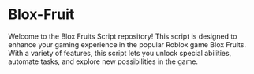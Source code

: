 # Blox-Fruit
Welcome to the Blox Fruits Script repository! This script is designed to enhance your gaming experience in the popular Roblox game Blox Fruits. With a variety of features, this script lets you unlock special abilities, automate tasks, and explore new possibilities in the game.
